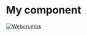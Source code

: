 # My component
[![Webcrumbs](https://webcrumbs.cloud/thumbnails/9128491653bdcc3857bf7ef93dff7490b049b3fb27b40f50b596872eb4b10654_20077c445c655813ae658211e48f0b4ed4603d556d42e03b64c6d43896b4d3a4.png)](https://app.webcrumbs.ai/frontend-ai?hash=9128491653bdcc3857bf7ef93dff7490b049b3fb27b40f50b596872eb4b10654&theme=20077c445c655813ae658211e48f0b4ed4603d556d42e03b64c6d43896b4d3a4)
